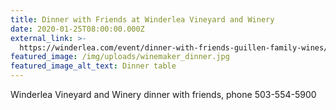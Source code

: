 ```yaml
---
title: Dinner with Friends at Winderlea Vineyard and Winery
date: 2020-01-25T08:00:00.000Z
external_link: >-
  https://winderlea.com/event/dinner-with-friends-guillen-family-wines/?instance_id=926
featured_image: /img/uploads/winemaker_dinner.jpg
featured_image_alt_text: Dinner table
---
```

Winderlea Vineyard and Winery dinner with friends, phone 503-554-5900
